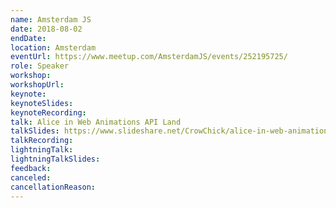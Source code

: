 ```yaml
---
name: Amsterdam JS
date: 2018-08-02
endDate: 
location: Amsterdam
eventUrl: https://www.meetup.com/AmsterdamJS/events/252195725/
role: Speaker
workshop:
workshopUrl:
keynote: 
keynoteSlides: 
keynoteRecording: 
talk: Alice in Web Animations API Land
talkSlides: https://www.slideshare.net/CrowChick/alice-in-web-animations-api-land
talkRecording: 
lightningTalk: 
lightningTalkSlides: 
feedback: 
canceled:
cancellationReason:
---
```

